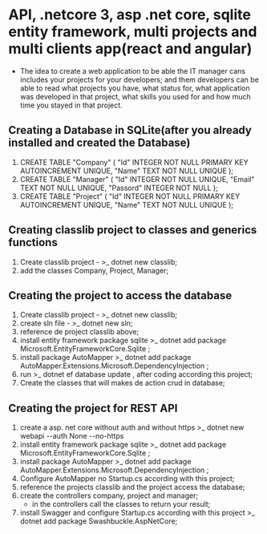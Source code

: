 
# API, .netcore 3, asp .net core, sqlite entity framework, multi projects and multi clients app(react and angular)

- The idea to create a web application to be able the IT manager cans includes your projects for your developers; and them developers can be able to read what projects you have, what status for, what application was developed in that project, what skills you used for and how much time you stayed in that project.

## Creating a Database in SQLite(after you already installed and created the Database)

1. CREATE TABLE "Company" ( "Id" INTEGER NOT NULL PRIMARY KEY AUTOINCREMENT UNIQUE, "Name" TEXT NOT NULL UNIQUE );
2. CREATE TABLE "Manager" ( "Id" INTEGER NOT NULL UNIQUE, "Email" TEXT NOT NULL UNIQUE, "Passord" INTEGER NOT NULL );
3. CREATE TABLE "Project" ( "Id" INTEGER NOT NULL PRIMARY KEY AUTOINCREMENT UNIQUE, "Name" TEXT NOT NULL UNIQUE );

## Creating classlib project to classes and generics functions

1. Create classlib project - >_ dotnet new classlib;
2. add the classes Company, Project, Manager;

## Creating the project to access the database

1. Create classlib project - >_ dotnet new classlib;
2. create sln file - >_ dotnet new sln;
3. reference de project classlib above;
4. install entity framework package sqlite >_ dotnet add package Microsoft.EntityFrameworkCore.Sqlite ;
5. install package AutoMapper >_ dotnet add package AutoMapper.Extensions.Microsoft.DependencyInjection ;
6. run >_ dotnet ef database update , after coding according this project;
7. Create the classes that will makes de action crud in database;

## Creating the project for REST API

1. create a asp. net core without auth and without https >_ dotnet new webapi --auth None --no-https
2. install entity framework package sqlite >_ dotnet add package Microsoft.EntityFrameworkCore.Sqlite ;
3. install package AutoMapper >_ dotnet add package AutoMapper.Extensions.Microsoft.DependencyInjection ;
4. Configure AutoMapper no Startup.cs according with this project;
5. reference the projects classlib and the project access the database;
6. create the controllers company, project and manager;
   - in the controllers call the classes to return your result;
7. install Swagger and configure Startup.cs according with this project >_ dotnet add package Swashbuckle.AspNetCore;

